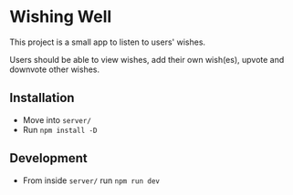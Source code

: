 # Wishing Well

This project is a small app to listen to users' wishes.

Users should be able to view wishes, add their own wish(es), upvote and downvote other wishes.

## Installation

- Move into `server/`
- Run `npm install -D`

## Development 

- From inside `server/` run `npm run dev`

